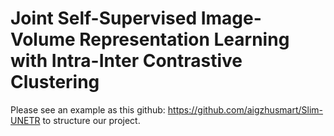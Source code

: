 # Joint Self-Supervised Image-Volume Representation Learning with Intra-Inter Contrastive Clustering

Please see an example as this github: https://github.com/aigzhusmart/Slim-UNETR to structure our project.
